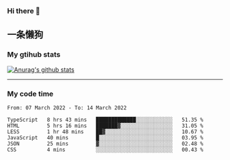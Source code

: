 ### Hi there 👋

## 一条懒狗
<!--
**kiss-me-quickly/kiss-me-quickly** is a ✨ _special_ ✨ repository because its `README.md` (this file) appears on your GitHub profile.

Here are some ideas to get you started:

- 🔭 I’m currently working on ...
- 🌱 I’m currently learning ...
- 👯 I’m looking to collaborate on ...
- 🤔 I’m looking for help with ...
- 💬 Ask me about ...
- 📫 How to reach me: ...
- 😄 Pronouns: ...
- ⚡ Fun fact: ...
-->


### My gtihub stats

[![Anurag's github stats](https://github-readme-stats.vercel.app/api?username=kiss-me-quickly)](https://github.com/anuraghazra/github-readme-stats)

***

### My code time

<!--START_SECTION:waka-->

```text
From: 07 March 2022 - To: 14 March 2022

TypeScript   8 hrs 43 mins   █████████████░░░░░░░░░░░░   51.35 %
HTML         5 hrs 16 mins   ███████▓░░░░░░░░░░░░░░░░░   31.05 %
LESS         1 hr 48 mins    ██▓░░░░░░░░░░░░░░░░░░░░░░   10.67 %
JavaScript   40 mins         █░░░░░░░░░░░░░░░░░░░░░░░░   03.95 %
JSON         25 mins         ▓░░░░░░░░░░░░░░░░░░░░░░░░   02.48 %
CSS          4 mins          ░░░░░░░░░░░░░░░░░░░░░░░░░   00.43 %
```

<!--END_SECTION:waka-->
